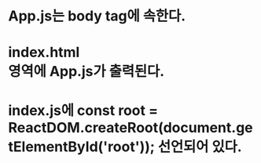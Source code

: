 # App.js는 body tag에 속한다.
# index.html <div id="root"></div> 영역에 App.js가 출력된다. 
# index.js에 const root = ReactDOM.createRoot(document.getElementById('root'));   선언되어 있다. 